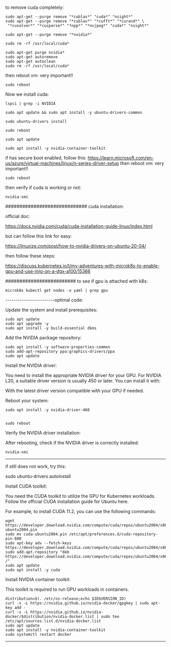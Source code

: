 to remove cuda completely:
```
sudo apt-get --purge remove "*cublas*" "cuda*" "nsight*" 
sudo apt-get --purge remove "*cublas*" "*cufft*" "*curand*" \
 "*cusolver*" "*cusparse*" "*npp*" "*nvjpeg*" "cuda*" "nsight*" 

sudo apt-get --purge remove "*nvidia*"

sudo rm -rf /usr/local/cuda*

sudo apt-get purge nvidia*
sudo apt-get autoremove
sudo apt-get autoclean
sudo rm -rf /usr/local/cuda*

```
then reboot vm: very important!!

```
sudo reboot

```

Now we install cuda:

```
lspci | grep -i NVIDIA

sudo apt update && sudo apt install -y ubuntu-drivers-common

sudo ubuntu-drivers install

sudo reboot

sudo apt update

sudo apt install -y nvidia-container-toolkit
```
if has secure boot enabled, follow this: https://learn.microsoft.com/en-us/azure/virtual-machines/linux/n-series-driver-setup
then reboot vm: very important!!

```
sudo reboot

```

then verify if cuda is working or not:

```
nvidia-smi
```


#############################
cuda installation:

official doc:

https://docs.nvidia.com/cuda/cuda-installation-guide-linux/index.html

but can follow this link for easy:

https://linuxize.com/post/how-to-nvidia-drivers-on-ubuntu-20-04/

then follow these steps:

https://discuss.kubernetes.io/t/my-adventures-with-microk8s-to-enable-gpu-and-use-mig-on-a-dgx-a100/15366

#########################
to see if gpu is attached with k8s:
```
microk8s kubectl get nodes -o yaml | grep gpu
```


------------------------optimal code:

Update the system and install prerequisites:

```
sudo apt update
sudo apt upgrade -y
sudo apt install -y build-essential dkms
```
Add the NVIDIA package repository:
```
sudo apt install -y software-properties-common
sudo add-apt-repository ppa:graphics-drivers/ppa
sudo apt update
```
Install the NVIDIA driver:

You need to install the appropriate NVIDIA driver for your GPU. For NVIDIA L20, a suitable driver version is usually 450 or later. You can install it with:

With the latest driver version compatible with your GPU if needed.

Reboot your system:
```
sudo apt install -y nvidia-driver-460


sudo reboot
```


Verify the NVIDIA driver installation:

After rebooting, check if the NVIDIA driver is correctly installed:

```
nvidia-smi
```
--------------
if still does not work, try this:

sudo ubuntu-drivers autoinstall

Install CUDA toolkit:

You need the CUDA toolkit to utilize the GPU for Kubernetes workloads. Follow the official CUDA installation guide for Ubuntu here.

For example, to install CUDA 11.2, you can use the following commands:

```
wget https://developer.download.nvidia.com/compute/cuda/repos/ubuntu2004/x86_64/cuda-ubuntu2004.pin
sudo mv cuda-ubuntu2004.pin /etc/apt/preferences.d/cuda-repository-pin-600
sudo apt-key adv --fetch-keys https://developer.download.nvidia.com/compute/cuda/repos/ubuntu2004/x86_64/7fa2af80.pub
sudo add-apt-repository "deb https://developer.download.nvidia.com/compute/cuda/repos/ubuntu2004/x86_64/ /"
sudo apt update
sudo apt install -y cuda
```
Install NVIDIA container toolkit:

This toolkit is required to run GPU workloads in containers.

```
distribution=$(. /etc/os-release;echo $ID$VERSION_ID)
curl -s -L https://nvidia.github.io/nvidia-docker/gpgkey | sudo apt-key add -
curl -s -L https://nvidia.github.io/nvidia-docker/$distribution/nvidia-docker.list | sudo tee /etc/apt/sources.list.d/nvidia-docker.list
sudo apt update
sudo apt install -y nvidia-container-toolkit
sudo systemctl restart docker
```
------------------------------------
